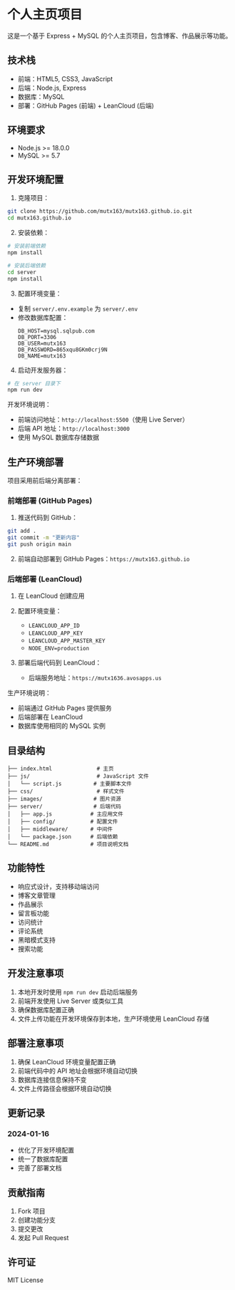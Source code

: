 # 个人主页项目

这是一个基于 Express + MySQL 的个人主页项目，包含博客、作品展示等功能。

## 技术栈

- 前端：HTML5, CSS3, JavaScript
- 后端：Node.js, Express
- 数据库：MySQL
- 部署：GitHub Pages (前端) + LeanCloud (后端)

## 环境要求

- Node.js >= 18.0.0
- MySQL >= 5.7

## 开发环境配置

1. 克隆项目：
```bash
git clone https://github.com/mutx163/mutx163.github.io.git
cd mutx163.github.io
```

2. 安装依赖：
```bash
# 安装前端依赖
npm install

# 安装后端依赖
cd server
npm install
```

3. 配置环境变量：
- 复制 `server/.env.example` 为 `server/.env`
- 修改数据库配置：
  ```
  DB_HOST=mysql.sqlpub.com
  DB_PORT=3306
  DB_USER=mutx163
  DB_PASSWORD=865xqu8GKm0crj9N
  DB_NAME=mutx163
  ```

4. 启动开发服务器：
```bash
# 在 server 目录下
npm run dev
```

开发环境说明：
- 前端访问地址：`http://localhost:5500`（使用 Live Server）
- 后端 API 地址：`http://localhost:3000`
- 使用 MySQL 数据库存储数据

## 生产环境部署

项目采用前后端分离部署：

### 前端部署 (GitHub Pages)

1. 推送代码到 GitHub：
```bash
git add .
git commit -m "更新内容"
git push origin main
```

2. 前端自动部署到 GitHub Pages：`https://mutx163.github.io`

### 后端部署 (LeanCloud)

1. 在 LeanCloud 创建应用
2. 配置环境变量：
   - `LEANCLOUD_APP_ID`
   - `LEANCLOUD_APP_KEY`
   - `LEANCLOUD_APP_MASTER_KEY`
   - `NODE_ENV=production`

3. 部署后端代码到 LeanCloud：
   - 后端服务地址：`https://mutx1636.avosapps.us`

生产环境说明：
- 前端通过 GitHub Pages 提供服务
- 后端部署在 LeanCloud
- 数据库使用相同的 MySQL 实例

## 目录结构

```
├── index.html              # 主页
├── js/                     # JavaScript 文件
│   └── script.js          # 主要脚本文件
├── css/                    # 样式文件
├── images/                # 图片资源
├── server/                # 后端代码
│   ├── app.js            # 主应用文件
│   ├── config/           # 配置文件
│   ├── middleware/       # 中间件
│   └── package.json      # 后端依赖
└── README.md             # 项目说明文档
```

## 功能特性

- 响应式设计，支持移动端访问
- 博客文章管理
- 作品展示
- 留言板功能
- 访问统计
- 评论系统
- 黑暗模式支持
- 搜索功能

## 开发注意事项

1. 本地开发时使用 `npm run dev` 启动后端服务
2. 前端开发使用 Live Server 或类似工具
3. 确保数据库配置正确
4. 文件上传功能在开发环境保存到本地，生产环境使用 LeanCloud 存储

## 部署注意事项

1. 确保 LeanCloud 环境变量配置正确
2. 前端代码中的 API 地址会根据环境自动切换
3. 数据库连接信息保持不变
4. 文件上传路径会根据环境自动切换

## 更新记录

### 2024-01-16
- 优化了开发环境配置
- 统一了数据库配置
- 完善了部署文档

## 贡献指南

1. Fork 项目
2. 创建功能分支
3. 提交更改
4. 发起 Pull Request

## 许可证

MIT License